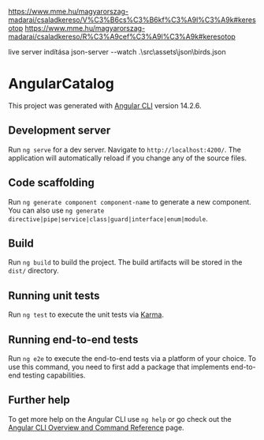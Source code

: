 https://www.mme.hu/magyarorszag-madarai/csaladkereso/V%C3%B6cs%C3%B6kf%C3%A9l%C3%A9k#keresotop
https://www.mme.hu/magyarorszag-madarai/csaladkereso/R%C3%A9cef%C3%A9l%C3%A9k#keresotop

live server indítása
json-server --watch .\src\assets\json\birds.json

# AngularCatalog

This project was generated with [Angular CLI](https://github.com/angular/angular-cli) version 14.2.6.

## Development server

Run `ng serve` for a dev server. Navigate to `http://localhost:4200/`. The application will automatically reload if you change any of the source files.

## Code scaffolding

Run `ng generate component component-name` to generate a new component. You can also use `ng generate directive|pipe|service|class|guard|interface|enum|module`.

## Build

Run `ng build` to build the project. The build artifacts will be stored in the `dist/` directory.

## Running unit tests

Run `ng test` to execute the unit tests via [Karma](https://karma-runner.github.io).

## Running end-to-end tests

Run `ng e2e` to execute the end-to-end tests via a platform of your choice. To use this command, you need to first add a package that implements end-to-end testing capabilities.

## Further help

To get more help on the Angular CLI use `ng help` or go check out the [Angular CLI Overview and Command Reference](https://angular.io/cli) page.
